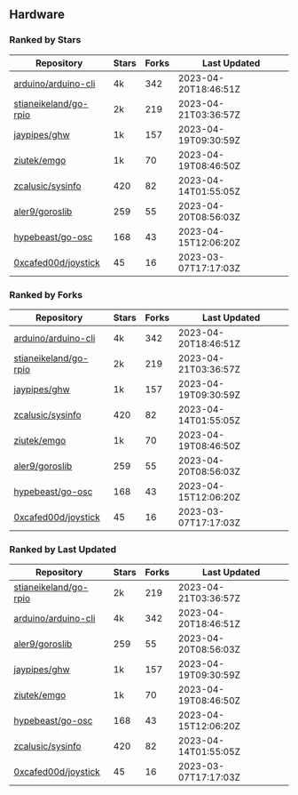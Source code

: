 ## Hardware

### Ranked by Stars

| Repository | Stars | Forks | Last Updated |
|------------|-------|-------|--------------|
| [arduino/arduino-cli](https://github.com/arduino/arduino-cli) | 4k | 342 | 2023-04-20T18:46:51Z |
| [stianeikeland/go-rpio](https://github.com/stianeikeland/go-rpio) | 2k | 219 | 2023-04-21T03:36:57Z |
| [jaypipes/ghw](https://github.com/jaypipes/ghw) | 1k | 157 | 2023-04-19T09:30:59Z |
| [ziutek/emgo](https://github.com/ziutek/emgo) | 1k | 70 | 2023-04-19T08:46:50Z |
| [zcalusic/sysinfo](https://github.com/zcalusic/sysinfo) | 420 | 82 | 2023-04-14T01:55:05Z |
| [aler9/goroslib](https://github.com/aler9/goroslib) | 259 | 55 | 2023-04-20T08:56:03Z |
| [hypebeast/go-osc](https://github.com/hypebeast/go-osc) | 168 | 43 | 2023-04-15T12:06:20Z |
| [0xcafed00d/joystick](https://github.com/0xcafed00d/joystick) | 45 | 16 | 2023-03-07T17:17:03Z |

### Ranked by Forks

| Repository | Stars | Forks | Last Updated |
|------------|-------|-------|--------------|
| [arduino/arduino-cli](https://github.com/arduino/arduino-cli) | 4k | 342 | 2023-04-20T18:46:51Z |
| [stianeikeland/go-rpio](https://github.com/stianeikeland/go-rpio) | 2k | 219 | 2023-04-21T03:36:57Z |
| [jaypipes/ghw](https://github.com/jaypipes/ghw) | 1k | 157 | 2023-04-19T09:30:59Z |
| [zcalusic/sysinfo](https://github.com/zcalusic/sysinfo) | 420 | 82 | 2023-04-14T01:55:05Z |
| [ziutek/emgo](https://github.com/ziutek/emgo) | 1k | 70 | 2023-04-19T08:46:50Z |
| [aler9/goroslib](https://github.com/aler9/goroslib) | 259 | 55 | 2023-04-20T08:56:03Z |
| [hypebeast/go-osc](https://github.com/hypebeast/go-osc) | 168 | 43 | 2023-04-15T12:06:20Z |
| [0xcafed00d/joystick](https://github.com/0xcafed00d/joystick) | 45 | 16 | 2023-03-07T17:17:03Z |

### Ranked by Last Updated

| Repository | Stars | Forks | Last Updated |
|------------|-------|-------|--------------|
| [stianeikeland/go-rpio](https://github.com/stianeikeland/go-rpio) | 2k | 219 | 2023-04-21T03:36:57Z |
| [arduino/arduino-cli](https://github.com/arduino/arduino-cli) | 4k | 342 | 2023-04-20T18:46:51Z |
| [aler9/goroslib](https://github.com/aler9/goroslib) | 259 | 55 | 2023-04-20T08:56:03Z |
| [jaypipes/ghw](https://github.com/jaypipes/ghw) | 1k | 157 | 2023-04-19T09:30:59Z |
| [ziutek/emgo](https://github.com/ziutek/emgo) | 1k | 70 | 2023-04-19T08:46:50Z |
| [hypebeast/go-osc](https://github.com/hypebeast/go-osc) | 168 | 43 | 2023-04-15T12:06:20Z |
| [zcalusic/sysinfo](https://github.com/zcalusic/sysinfo) | 420 | 82 | 2023-04-14T01:55:05Z |
| [0xcafed00d/joystick](https://github.com/0xcafed00d/joystick) | 45 | 16 | 2023-03-07T17:17:03Z |

